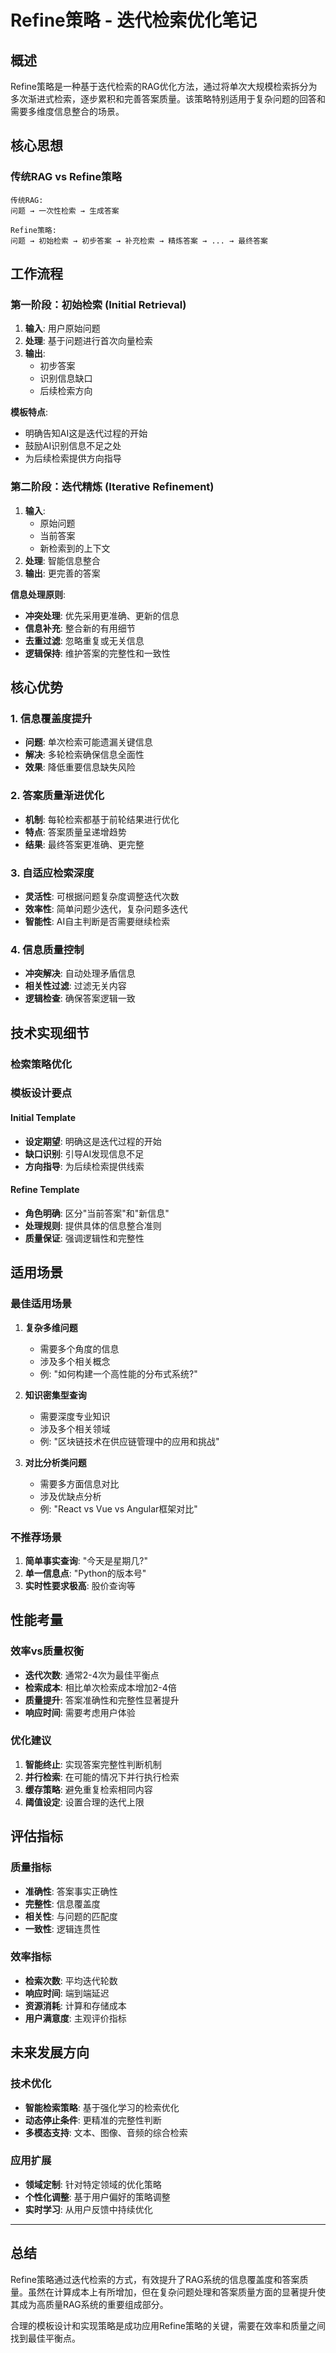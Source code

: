 # Refine策略 - 迭代检索优化笔记

## 概述

Refine策略是一种基于迭代检索的RAG优化方法，通过将单次大规模检索拆分为多次渐进式检索，逐步累积和完善答案质量。该策略特别适用于复杂问题的回答和需要多维度信息整合的场景。

## 核心思想

### 传统RAG vs Refine策略

```
传统RAG:
问题 → 一次性检索 → 生成答案

Refine策略:
问题 → 初始检索 → 初步答案 → 补充检索 → 精炼答案 → ... → 最终答案
```

## 工作流程

### 第一阶段：初始检索 (Initial Retrieval)

1. **输入**: 用户原始问题
2. **处理**: 基于问题进行首次向量检索
3. **输出**: 
   - 初步答案
   - 识别信息缺口
   - 后续检索方向

**模板特点**:
- 明确告知AI这是迭代过程的开始
- 鼓励AI识别信息不足之处
- 为后续检索提供方向指导

### 第二阶段：迭代精炼 (Iterative Refinement)

1. **输入**: 
   - 原始问题
   - 当前答案
   - 新检索到的上下文
2. **处理**: 智能信息整合
3. **输出**: 更完善的答案

**信息处理原则**:
- **冲突处理**: 优先采用更准确、更新的信息
- **信息补充**: 整合新的有用细节
- **去重过滤**: 忽略重复或无关信息
- **逻辑保持**: 维护答案的完整性和一致性

## 核心优势

### 1. 信息覆盖度提升
- **问题**: 单次检索可能遗漏关键信息
- **解决**: 多轮检索确保信息全面性
- **效果**: 降低重要信息缺失风险

### 2. 答案质量渐进优化
- **机制**: 每轮检索都基于前轮结果进行优化
- **特点**: 答案质量呈递增趋势
- **结果**: 最终答案更准确、更完整

### 3. 自适应检索深度
- **灵活性**: 可根据问题复杂度调整迭代次数
- **效率性**: 简单问题少迭代，复杂问题多迭代
- **智能性**: AI自主判断是否需要继续检索

### 4. 信息质量控制
- **冲突解决**: 自动处理矛盾信息
- **相关性过滤**: 过滤无关内容
- **逻辑检查**: 确保答案逻辑一致

## 技术实现细节

### 检索策略优化


### 模板设计要点

#### Initial Template
- **设定期望**: 明确这是迭代过程的开始
- **缺口识别**: 引导AI发现信息不足
- **方向指导**: 为后续检索提供线索

#### Refine Template  
- **角色明确**: 区分"当前答案"和"新信息"
- **处理规则**: 提供具体的信息整合准则
- **质量保证**: 强调逻辑性和完整性

## 适用场景

### 最佳适用场景

1. **复杂多维问题**
   - 需要多个角度的信息
   - 涉及多个相关概念
   - 例: "如何构建一个高性能的分布式系统?"

2. **知识密集型查询**
   - 需要深度专业知识
   - 涉及多个相关领域
   - 例: "区块链技术在供应链管理中的应用和挑战"

3. **对比分析类问题**
   - 需要多方面信息对比
   - 涉及优缺点分析
   - 例: "React vs Vue vs Angular框架对比"

### 不推荐场景

1. **简单事实查询**: "今天是星期几?"
2. **单一信息点**: "Python的版本号"
3. **实时性要求极高**: 股价查询等

## 性能考量

### 效率vs质量权衡

- **迭代次数**: 通常2-4次为最佳平衡点
- **检索成本**: 相比单次检索成本增加2-4倍
- **质量提升**: 答案准确性和完整性显著提升
- **响应时间**: 需要考虑用户体验

### 优化建议

1. **智能终止**: 实现答案完整性判断机制
2. **并行检索**: 在可能的情况下并行执行检索
3. **缓存策略**: 避免重复检索相同内容
4. **阈值设定**: 设置合理的迭代上限

## 评估指标

### 质量指标
- **准确性**: 答案事实正确性
- **完整性**: 信息覆盖度
- **相关性**: 与问题的匹配度
- **一致性**: 逻辑连贯性

### 效率指标
- **检索次数**: 平均迭代轮数
- **响应时间**: 端到端延迟
- **资源消耗**: 计算和存储成本
- **用户满意度**: 主观评价指标

## 未来发展方向

### 技术优化
- **智能检索策略**: 基于强化学习的检索优化
- **动态停止条件**: 更精准的完整性判断
- **多模态支持**: 文本、图像、音频的综合检索

### 应用扩展
- **领域定制**: 针对特定领域的优化策略
- **个性化调整**: 基于用户偏好的策略调整
- **实时学习**: 从用户反馈中持续优化

---

## 总结

Refine策略通过迭代检索的方式，有效提升了RAG系统的信息覆盖度和答案质量。虽然在计算成本上有所增加，但在复杂问题处理和答案质量方面的显著提升使其成为高质量RAG系统的重要组成部分。

合理的模板设计和实现策略是成功应用Refine策略的关键，需要在效率和质量之间找到最佳平衡点。 